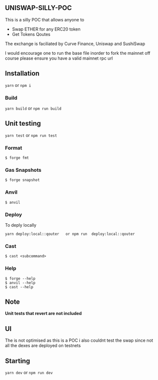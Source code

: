 ## UNISWAP-SILLY-POC

This is a silly POC that allows anyone to

- Swap ETHER for any ERC20 token
- Get Tokens Qoutes

The exchange is faciliated by Curve Finance, Uniswap and SushiSwap

I would encourage one to run the base file inorder to fork the mainnet off course please ensure you have a valid mainnet rpc url

## Installation

`yarn` or `npm i`

### Build

`yarn build` or `npm run build`

## Unit testing

`yarn test` or `npm run test`

### Format

```shell
$ forge fmt
```

### Gas Snapshots

```shell
$ forge snapshot
```

### Anvil

```shell
$ anvil
```

### Deploy
To deply locally 
```shell
yarn deploy:local::qouter   or npm run  deploy:local::qouter
```

### Cast

```shell
$ cast <subcommand>
```

### Help

```shell
$ forge --help
$ anvil --help
$ cast --help
```

## Note

**Unit tests that revert are not included**


## UI 
The is not optimised as this is a POC i also couldnt test the swap since not all the dexes are deployed on testnets 

## Starting

``yarn dev`` or ``npm run dev``